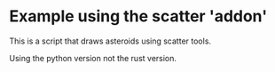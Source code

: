 # Example using the scatter 'addon'
This is a script that draws asteroids using scatter tools.

Using the python version not the rust version.

